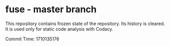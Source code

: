 # fuse - master branch

This repository contains frozen state of the repository.
Its history is cleared. It is used only for static code
analysis with Codacy.

Commit Time: 1710135176